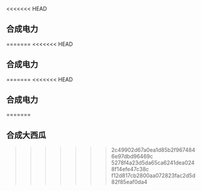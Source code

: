 <<<<<<< HEAD
## 合成电力
=======
<<<<<<< HEAD
## 合成电力
=======
<<<<<<< HEAD
## 合成电力
=======
## 合成大西瓜
>>>>>>> 2c49902d67a0ea1d85b2f9674846e97dbd96469c
>>>>>>> 5278f4a23d5da65ca6241dea0248f14efe47c38c
>>>>>>> f12d817cb2800aa072823fac2d5d82f85eaf0da4
